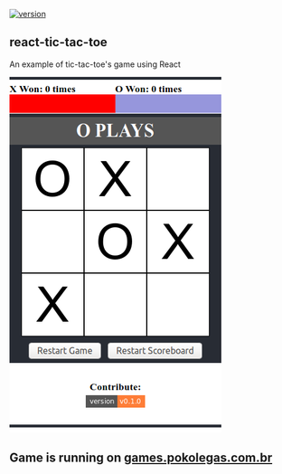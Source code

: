 [![version](https://img.shields.io/github/package-json/v/ricardodorosario/tic-tac-toe-react?style=flat-square)](https://github.com/ricardodorosario/tic-tac-toe-react)

## react-tic-tac-toe

An example of tic-tac-toe's game using React

![Image Tic-tac-toe Screen](https://github.com/ricardodorosario/tic-tac-toe-react/blob/master/images/tic-tac-toe-react-screen.png)

## Game is running on [games.pokolegas.com.br](https://games.pokolegas.com.br/tic-tac-toe/)
